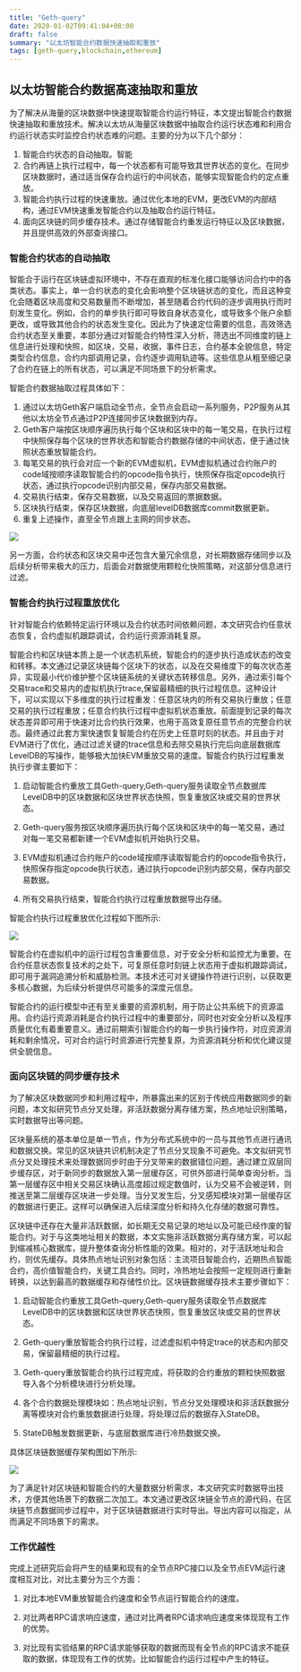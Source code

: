 ```yaml
---
title: "Geth-query"
date: 2020-01-02T09:41:04+08:00
draft: false
summary: "以太坊智能合约数据快速抽取和重放"
tags: [geth-query,blockchain,ethereum]
---
```



## 以太坊智能合约数据高速抽取和重放

为了解决从海量的区块数据中快速提取智能合约运行特征，本文提出智能合约数据快速抽取和重放技术。解决以太坊从海量区块数据中抽取合约运行状态难和利用合约运行状态实时监控合约状态难的问题。主要的分为以下几个部分：

1. 智能合约状态的自动抽取。智能
2. 合约再链上执行过程中，每一个状态都有可能导致其世界状态的变化。在同步区块数据时，通过适当保存合约运行的中间状态，能够实现智能合约的定点重放。
3. 智能合约执行过程的快速重放。通过优化本地的EVM，更改EVM的内部结构，通过EVM快速重发智能合约以及抽取合约运行特征。
4. 面向区块链的同步缓存技术。通过存储智能合约重发运行特征以及区块数据，并且提供高效的外部查询接口。

### 智能合约状态的自动抽取

智能合于运行在区块链虚拟环境中，不存在直观的标准化接口能够访问合约中的各类状态。事实上，单一合约状态的变化会影响整个区块链状态的变化，而且这种变化会随着区块高度和交易数量而不断增加，甚至随着合约代码的逐步调用执行而时刻发生变化。例如，合约的单步执行即可导致自身状态变化，或导致多个账户余额更改，或导致其他合约的状态发生变化。因此为了快速定位需要的信息，高效筛选合约状态至关重要，本部分通过对智能合约特性深入分析，筛选出不同维度的链上信息进行处理和快照，如区块，交易，收据，事件日志，合约基本全貌信息，特定类型合约信息，合约内部调用记录，合约逐步调用轨迹等。这些信息从粗至细记录了合约在链上的所有状态，可以满足不同场景下的分析需求。

智能合约数据抽取过程具体如下：

1. 通过以太坊Geth客户端启动全节点，全节点会启动一系列服务，P2P服务从其他以太坊全节点通过P2P连接同步区块数据到内存。
2. Geth客户端按区块顺序遍历执行每个区块和区块中的每一笔交易，在执行过程中快照保存每个区块的世界状态和智能合约数据存储的中间状态，便于通过快照状态重放智能合约。
3. 每笔交易的执行会对应一个新的EVM虚拟机，EVM虚拟机通过合约账户的code域按顺序读取智能合约的opcode指令执行，快照保存指定opcode执行状态，通过执行opcode识别内部交易，保存内部交易数据。
4. 交易执行结束，保存交易数据，以及交易返回的票据数据。
5. 区块执行结束，保存区块数据，向底层levelDB数据库commit数据更新。
6. 重复上述操作，直至全节点跟上主网的同步状态。

![](https://res.cloudinary.com/dcvachvmj/image/upload/v1584145931/czm_blog/geth-query/1_zq1ezz.png)

另一方面，合约状态和区块交易中还包含大量冗余信息，对长期数据存储同步以及后续分析带来极大的压力，后面会对数据使用颗粒化快照策略，对这部分信息进行过滤。

### 智能合约执行过程重放优化

针对智能合约依赖特定运行环境以及合约状态时间依赖问题，本文研究合约任意状态恢复，合约虚拟机跟踪调试，合约运行资源消耗复原。

智能合约和区块链本质上是一个状态机系统，智能合约的逐步执行造成状态的改变和转移。本文通过记录区块链每个区块下的状态，以及在交易维度下的每次状态差异，实现最小代价维护整个区块链系统的关键状态转移信息。另外，通过索引每个交易trace和交易内的虚拟机执行trace,保留最精细的执行过程信息。这种设计下，可以实现以下多维度的执行过程重发：任意区块内的所有交易执行重放；任意交易的执行过程重放；任意合约执行过程中虚拟机状态重放。前面提到记录的每次状态差异即可用于快速对比合约执行效果，也用于高效复原任意节点的完整合约状态。最终通过此套方案快速恢复智能合约在历史上任意时刻的状态。并且由于对EVM进行了优化，通过过滤关键的trace信息和去除交易执行完后向底层数据库LevelDB的写操作，能够极大加快EVM重放交易的速度。智能合约执行过程重发执行步骤主要如下：

1. 启动智能合约重放工具Geth-query,Geth-query服务读取全节点数据库LevelDB中的区块数据和区块世界状态快照，恢复重放区块或交易的世界状态。

2. Geth-query服务按区块顺序遍历执行每个区块和区块中的每一笔交易，通过对每一笔交易都新建一个EVM虚拟机开始执行交易。

3. EVM虚拟机通过合约账户的code域按顺序读取智能合约的opcode指令执行，快照保存指定opcode执行状态，通过执行opcode识别内部交易，保存内部交易数据。

4. 所有交易执行结束，智能合约执行过程重放数据导出存储。

智能合约执行过程重放优化过程如下图所示:

![](https://res.cloudinary.com/dcvachvmj/image/upload/v1584145929/czm_blog/geth-query/2_o0ptdq.png)

智能合约在虚拟机中的运行过程包含重要信息，对于安全分析和监控尤为重要。在合约任意状态恢复技术的之处下，可复原任意时刻链上状态用于虚拟机跟踪调试，即可用于漏洞追溯分析和威胁检测。本技术还可对关键操作符进行识别，以获取更多核心数据，为后续分析提供尽可能多的深度元信息。

智能合约的运行模型中还有至关重要的资源机制，用于防止公共系统下的资源滥用。合约运行资源消耗是合约执行过程中的重要部分，同时也对安全分析以及程序质量优化有着重要意义。通过前期索引智能合约的每一步执行操作符，对应资源消耗和剩余情况，可对合约运行时资源进行完整复原，为资源消耗分析和优化建议提供全貌信息。

### 面向区块链的同步缓存技术

为了解决区块数据同步和利用过程中，所暴露出来的区别于传统应用数据同步的新问题，本文拟研究节点分叉处理，非活跃数据分离存储方案，热点地址识别策略，实时数据导出等问题。

区块量系统的基本单位是单一节点，作为分布式系统中的一员与其他节点进行通讯和数据交换。常见的区块链共识机制决定了节点分叉现象不可避免。本文拟研究节点分叉处理技术来处理数据同步时由于分叉带来的数据错位问题。通过建立双层同步缓存区，对于新同步的数据放入第一层缓存区，可供外部进行简单查询分析。当第一层缓存区中相关交易区块确认高度超过规定数值时，认为交易不会被逆转，则推送至第二层缓存区块进一步处理。当分叉发生后，分叉感知模块对第一层缓存区的数据进行更正。这样可以确保进入后续深度分析和持久化存储的数据可靠性。

区块链中还存在大量非活跃数据，如长期无交易记录的地址以及可能已经作废的智能合约。对于与这类地址相关的数据，本文实施非活跃数据分离存储方案，可以起到缩减核心数据库，提升整体查询分析性能的效果。相对的，对于活跃地址和合约，则优先缓存。具体热点地址识别对象包括：主流项目智能合约，近期热点智能合约，高价值智能合约，关键工具合约。同时，冷热地址会按照一定规则进行重新转换，以达到最高的数据缓存和存储性价比。区块链数据缓存技术主要步骤如下：

1. 启动智能合约重放工具Geth-query,Geth-query服务读取全节点数据库LevelDB中的区块数据和区块世界状态快照，恢复重放区块或交易的世界状态。

2. Geth-query重放智能合约执行过程，过滤虚拟机中特定trace的状态和内部交易，保留最精细的执行过程。

3. Geth-query重放智能合约执行过程完成，将获取的合约重放的颗粒快照数据导入各个分析模块进行分析处理。

4. 各个合约数据处理模块如：热点地址识别，节点分叉处理模块和非活跃数据分离等模块对合约重放数据进行处理，将处理过后的数据存入StateDB。

5. StateDB触发数据更新，与底层数据库进行冷热数据交换。

具体区块链数据缓存架构图如下所示:

![](https://res.cloudinary.com/dcvachvmj/image/upload/v1584145926/czm_blog/geth-query/3_b5fv1e.png)

为了满足针对区块链和智能合约的大量数据分析需求，本文研究实时数据导出技术，方便其他场景下的数据二次加工。本文通过更改区块链全节点的源代码，在区块链节点数据同步过程中，对于区块链数据进行实时导出。导出内容可以指定，从而满足不同场景下的需求。

### 工作优越性

完成上述研究后会将产生的结果和现有的全节点RPC接口以及全节点EVM运行速度相互对比，对比主要分为三个方面：

1. 对比本地EVM重放智能合约速度和全节点运行智能合约的速度。

2. 对比两者RPC请求响应速度，通过对比两者RPC请求响应速度来体现现有工作的优势。

3. 对比现有实验结果的RPC请求能够获取的数据而现有全节点的RPC请求不能获取的数据，体现现有工作的优势。比如智能合约运行过程中产生的特征。